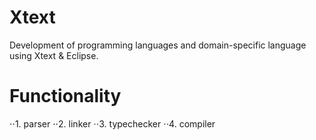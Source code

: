 # Xtext
Development of programming languages and domain-specific language using Xtext & Eclipse.

# Functionality
⋅⋅1. parser
⋅⋅2. linker
⋅⋅3. typechecker
⋅⋅4. compiler
